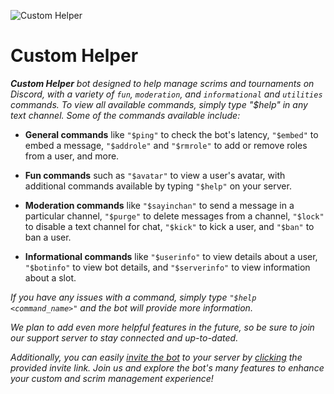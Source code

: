![Custom Helper](https://socialify.git.ci/king04aman/custom-helper/image?description=1&font=Jost&forks=1&issues=1&language=1&logo=https%3A%2F%2Fimages.weserv.nl%2F%3Furl%3Dhttps%3A%2F%2Favatars.githubusercontent.com%2Fu%2F62813940%3Fv%3D4%26h%3D250%26w%3D250%26fit%3Dcover%26mask%3Dcircle%26maxage%3D7d&name=1&owner=1&pattern=Circuit%20Board&pulls&pulls=1&stargazers=1&theme=Dark)

# Custom Helper
***Custom Helper** bot designed to help manage scrims and tournaments on Discord, with a variety of `fun`, `moderation`, and `informational` and `utilities` commands. To view all available commands, simply type "$help" in any text channel. Some of the commands available include:*

- **General commands** like `"$ping"` to check the bot's latency, `"$embed"` to embed a message, `"$addrole"` and `"$rmrole"` to add or remove roles from a user, and more.

- **Fun commands** such as `"$avatar"` to view a user's avatar, with additional commands available by typing `"$help"` on your server.

- **Moderation commands** like `"$sayinchan"` to send a message in a particular channel, `"$purge"` to delete messages from a channel, `"$lock"` to disable a text channel for chat, `"$kick"` to kick a user, and `"$ban"` to ban a user.

- **Informational commands** like `"$userinfo"` to view details about a user, `"$botinfo"` to view bot details, and `"$serverinfo"` to view information about a slot.

*If you have any issues with a command, simply type `"$help <command_name>"` and the bot will provide more information.* <br />

*We plan to add even more helpful features in the future, so be sure to join our support server to stay connected and up-to-dated.*

*Additionally, you can easily [invite the bot](https://top.gg/bot/714637226629267458) to your server by [clicking](https://top.gg/bot/714637226629267458) the provided invite link. Join us and explore the bot's many features to enhance your custom and scrim management experience!*
